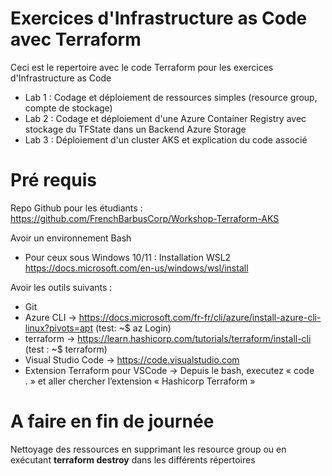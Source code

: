 # Exercices d'Infrastructure as Code avec Terraform

Ceci est le repertoire avec le code Terraform pour les exercices d'Infrastructure as Code

- Lab 1 : Codage et déploiement de ressources simples (resource group, compte de stockage)
- Lab 2 : Codage et déploiement d'une Azure Container Registry avec stockage du TFState dans un Backend Azure Storage
- Lab 3 :  Déploiement d'un cluster AKS et explication du code associé

# Pré requis

Repo Github pour les étudiants : https://github.com/FrenchBarbusCorp/Workshop-Terraform-AKS 

Avoir un environnement Bash 
- Pour ceux sous Windows 10/11 : Installation WSL2 https://docs.microsoft.com/en-us/windows/wsl/install

Avoir les outils suivants : 
- Git
- Azure CLI -> https://docs.microsoft.com/fr-fr/cli/azure/install-azure-cli-linux?pivots=apt (test: ~$  az Login)
- terraform -> https://learn.hashicorp.com/tutorials/terraform/install-cli (test : ~$ terraform)
- Visual Studio Code -> https://code.visualstudio.com
- Extension Terraform pour VSCode -> Depuis le bash, executez « code . » et aller chercher l’extension « Hashicorp Terraform »


# A faire en fin de journée

Nettoyage des ressources en supprimant les resource group ou en exécutant **terraform destroy** dans les différents répertoires

